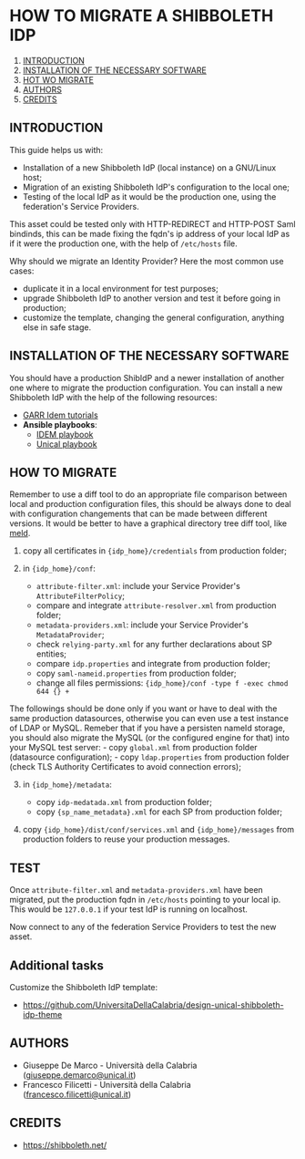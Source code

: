 # HOW TO MIGRATE A SHIBBOLETH IDP

1. [INTRODUCTION](#introduction)
2. [INSTALLATION OF THE NECESSARY SOFTWARE](#installation-of-the-necessary-software)
3. [HOT WO MIGRATE](#how-to-migrate)
4. [AUTHORS](#authors)
5. [CREDITS](#credits)


## INTRODUCTION

This guide helps us with:

- Installation of a new Shibboleth IdP (local instance) on a GNU/Linux host;
- Migration of an existing Shibboleth IdP's configuration to the local one;
- Testing of the local IdP as it would be the production one, using the federation's Service Providers. 

This asset could be tested only with HTTP-REDIRECT and HTTP-POST Saml bindinds, this can be made fixing the fqdn's ip address of your local IdP as if it were the production one, with the help of ``/etc/hosts`` file.

Why should we migrate an Identity Provider? Here the most common use cases:

- duplicate it in a local environment for test purposes;
- upgrade Shibboleth IdP to another version and test it before going in production;
- customize the template, changing the general configuration, anything else in safe stage.

## INSTALLATION OF THE NECESSARY SOFTWARE

You should have a production ShibIdP and a newer installation of another one where to migrate the production configuration.
You can install a new Shibboleth IdP with the help of the following resources:
- [GARR Idem tutorials](https://github.com/ConsortiumGARR/idem-tutorials)
- **Ansible playbooks**:
    - [IDEM playbook](https://github.com/ConsortiumGARR/ansible-shibboleth)
    - [Unical playbook](https://github.com/peppelinux/Ansible-Shibboleth-IDP-SP-Debian)

## HOW TO MIGRATE

Remember to use a diff tool to do an appropriate file comparison between local and production configuration files, this should be always done to deal with configuration changements that can be made between different versions. It would be better to have a graphical directory tree diff tool, like [meld](http://meldmerge.org/).

1. copy all certificates in ``{idp_home}/credentials`` from production folder;

2. in ``{idp_home}/conf``:
    - ``attribute-filter.xml``: include your Service Provider's ``AttributeFilterPolicy``;
    - compare and integrate ``attribute-resolver.xml`` from production folder;
    - ``metadata-providers.xml``: include your Service Provider's ``MetadataProvider``;
    - check ``relying-party.xml`` for any further declarations about SP entities;
    - compare ``idp.properties`` and integrate from production folder;
    - copy ``saml-nameid.properties`` from production folder;
    - change all files permissions: ``{idp_home}/conf -type f -exec chmod 644 {} +``

The followings should be done only if you want or have to deal with the same production datasources, otherwise you can even use a test instance of LDAP or MySQL. Remeber that if you have a persisten nameId storage, you should also migrate the MySQL (or the configured engine for that) into your MySQL test server:
    - copy ``global.xml`` from production folder (datasource configuration);
    - copy ``ldap.properties`` from production folder (check TLS Authority Certificates to avoid connection errors);

3. in ``{idp_home}/metadata``:
    - copy ``idp-medatada.xml`` from production folder;
    - copy ``{sp_name_metadata}.xml`` for each SP from production folder;
    
4. copy ``{idp_home}/dist/conf/services.xml`` and ``{idp_home}/messages`` from production folders to reuse your production messages.

## TEST

Once ``attribute-filter.xml`` and ``metadata-providers.xml`` have been migrated, put the production fqdn in `/etc/hosts` pointing to your local ip. This would be `127.0.0.1` if your test IdP is running on localhost.

Now connect to any of the federation Service Providers to test the new asset.

## Additional tasks

Customize the Shibboleth IdP template:
- https://github.com/UniversitaDellaCalabria/design-unical-shibboleth-idp-theme

## AUTHORS

 * Giuseppe De Marco - Università della Calabria (giuseppe.demarco@unical.it)
 * Francesco Filicetti - Università della Calabria (francesco.filicetti@unical.it)

## CREDITS

* https://shibboleth.net/
